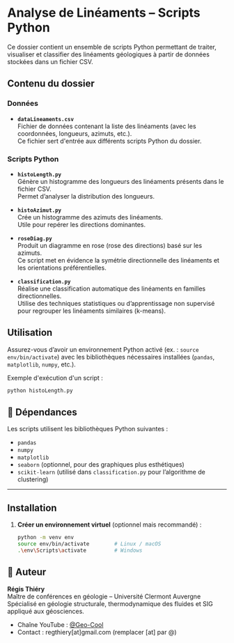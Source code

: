 # Analyse de Linéaments – Scripts Python

Ce dossier contient un ensemble de scripts Python permettant de traiter, visualiser et classifier des linéaments géologiques à partir de données stockées dans un fichier CSV.

## Contenu du dossier

### Données
- **`dataLineaments.csv`**  
  Fichier de données contenant la liste des linéaments (avec les coordonnées, longueurs, azimuts, etc.).  
  Ce fichier sert d'entrée aux différents scripts Python du dossier.

### Scripts Python

- **`histoLength.py`**  
  Génère un histogramme des longueurs des linéaments présents dans le fichier CSV.  
  Permet d’analyser la distribution des longueurs.

- **`histoAzimut.py`**  
  Crée un histogramme des azimuts des linéaments.  
  Utile pour repérer les directions dominantes.

- **`roseDiag.py`**  
  Produit un diagramme en rose (rose des directions) basé sur les azimuts.  
  Ce script met en évidence la symétrie directionnelle des linéaments et les orientations préférentielles.

- **`classification.py`**  
  Réalise une classification automatique des linéaments en familles directionnelles.  
  Utilise des techniques statistiques ou d’apprentissage non supervisé pour regrouper les linéaments similaires (k-means).

## Utilisation

Assurez-vous d’avoir un environnement Python activé (ex. : `source env/bin/activate`) avec les bibliothèques nécessaires installées (`pandas`, `matplotlib`, `numpy`, etc.).

Exemple d'exécution d'un script :
```bash
python histoLength.py
```

## 🧩 Dépendances

Les scripts utilisent les bibliothèques Python suivantes :

- `pandas`
- `numpy`
- `matplotlib`
- `seaborn` (optionnel, pour des graphiques plus esthétiques)
- `scikit-learn` (utilisé dans `classification.py` pour l’algorithme de clustering)

---

## Installation

1. **Créer un environnement virtuel** (optionnel mais recommandé) :
   ```bash
   python -m venv env
   source env/bin/activate        # Linux / macOS
   .\env\Scripts\activate         # Windows
	```


## 👤 Auteur

**Régis Thiéry**  
Maître de conférences en géologie – Université Clermont Auvergne  
Spécialisé en géologie structurale, thermodynamique des fluides et SIG appliqué aux géosciences.

- Chaîne YouTube : [@Geo-Cool](https://www.youtube.com/@Geo-Cool)
- Contact : regthiery[at]gmail.com (remplacer [at] par @)
